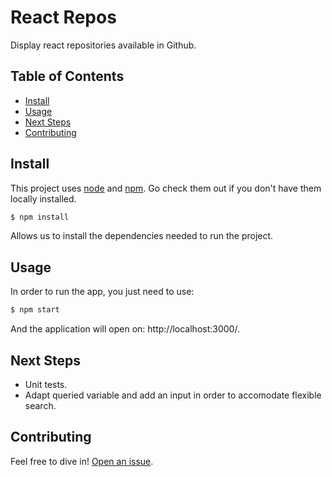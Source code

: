 # React Repos

Display react repositories available in Github.

## Table of Contents

- [Install](#install)
- [Usage](#usage)
- [Next Steps](#next-steps)
- [Contributing](#contributing)
## Install

This project uses [node](http://nodejs.org) and [npm](https://npmjs.com). Go check them out if you don't have them locally installed.

```sh
$ npm install
```

Allows us to install the dependencies needed to run the project.

## Usage

In order to run the app, you just need to use:

```sh
$ npm start
```

And the application will open on: http://localhost:3000/.

## Next Steps

* Unit tests.
* Adapt queried variable and add an input in order to accomodate flexible search.


## Contributing

Feel free to dive in! [Open an issue](https://github.com/joaoppsantos/react-repos/issues/new).

